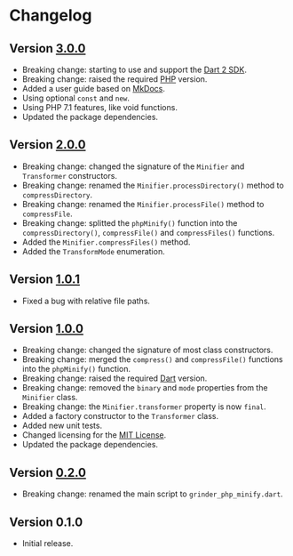 # Changelog

## Version [3.0.0](https://github.com/cedx/grinder-php-minify/compare/v2.0.0...v3.0.0)
- Breaking change: starting to use and support the [Dart 2 SDK](https://www.dartlang.org/tools/sdk).
- Breaking change: raised the required [PHP](https://secure.php.net) version.
- Added a user guide based on [MkDocs](http://www.mkdocs.org).
- Using optional `const` and `new`.
- Using PHP 7.1 features, like void functions.
- Updated the package dependencies.

## Version [2.0.0](https://github.com/cedx/grinder-php-minify/compare/v1.0.1...v2.0.0)
- Breaking change: changed the signature of the `Minifier` and `Transformer` constructors.
- Breaking change: renamed the `Minifier.processDirectory()` method to `compressDirectory`.
- Breaking change: renamed the `Minifier.processFile()` method to `compressFile`.
- Breaking change: splitted the `phpMinify()` function into the `compressDirectory()`, `compressFile()` and `compressFiles()` functions.
- Added the `Minifier.compressFiles()` method.
- Added the `TransformMode` enumeration.

## Version [1.0.1](https://github.com/cedx/grinder-php-minify/compare/v1.0.0...v1.0.1)
- Fixed a bug with relative file paths.

## Version [1.0.0](https://github.com/cedx/grinder-php-minify/compare/v0.2.0...v1.0.0)
- Breaking change: changed the signature of most class constructors.
- Breaking change: merged the `compress()` and `compressFile()` functions into the `phpMinify()` function.
- Breaking change: raised the required [Dart](https://www.dartlang.org) version.
- Breaking change: removed the `binary` and `mode` properties from the `Minifier` class.
- Breaking change: the `Minifier.transformer` property is now `final`.
- Added a factory constructor to the `Transformer` class.
- Added new unit tests.
- Changed licensing for the [MIT License](https://opensource.org/licenses/MIT).
- Updated the package dependencies.

## Version [0.2.0](https://github.com/cedx/grinder-php-minify/compare/v0.1.0...v0.2.0)
- Breaking change: renamed the main script to `grinder_php_minify.dart`.

## Version 0.1.0
- Initial release.
